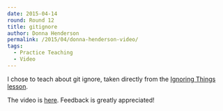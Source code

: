 ```yaml
---
date: 2015-04-14
round: Round 12
title: gitignore
author: Donna Henderson
permalink: /2015/04/donna-henderson-video/
tags:
  - Practice Teaching
  - Video
---
```

I chose to teach about git ignore, taken directly from the [Ignoring Things lesson](http://swcarpentry.github.io/git-novice/05-ignore.html). 

The video is [here](https://vimeo.com/124941605). Feedback is greatly appreciated!


